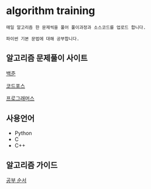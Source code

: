 # algorithm training

```
매일 알고리즘 한 문제씩을 풀어 풀이과정과 소스코드를 업로드 합니다.

파이썬 기본 문법에 대해 공부합니다.
```

## 알고리즘 문제풀이 사이트

[백준](https://www.acmicpc.net/problem/tags)

[코드포스](https://codeforces.com/)

[프로그래머스](https://programmers.co.kr/)


## 사용언어
* Python
* C
* C++

## 알고리즘 가이드

[공부 순서](https://baactree.tistory.com/52)
